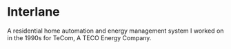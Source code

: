 # Interlane
A residential home automation and energy management system I worked on in the 1990s for TeCom, A TECO Energy Company.
